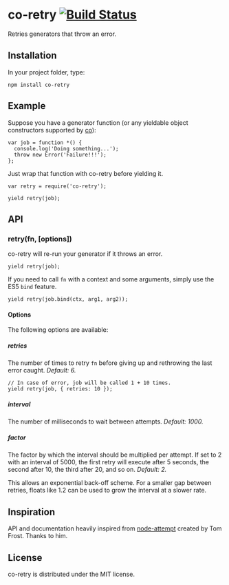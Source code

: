 # co-retry [![Build Status](https://travis-ci.org/kinda/co-retry.svg?branch=master)](https://travis-ci.org/kinda/co-retry)
Retries generators that throw an error.

## Installation
In your project folder, type:

    npm install co-retry

## Example
Suppose you have a generator function (or any yieldable object constructors supported by [co](https://github.com/visionmedia/co)):

    var job = function *() {
      console.log('Doing something...');
      throw new Error('Failure!!!');
    };

Just wrap that function with co-retry before yielding it.

    var retry = require('co-retry');

    yield retry(job);

## API
### retry(fn, [options])

co-retry will re-run your generator if it throws an error.

    yield retry(job);

If you need to call `fn` with a context and some arguments, simply use the ES5 `bind` feature.

    yield retry(job.bind(ctx, arg1, arg2));

#### Options
The following options are available:

##### retries
The number of times to retry `fn` before giving up and rethrowing the last error caught. *Default: 6.*

    // In case of error, job will be called 1 + 10 times.
    yield retry(job, { retries: 10 });

##### interval
The number of milliseconds to wait between attempts. *Default: 1000.*

##### factor
The factor by which the interval should be multiplied per attempt. If set to 2 with an interval of 5000, the first retry will execute after 5 seconds, the second after 10, the third after 20, and so on. *Default: 2.*

This allows an exponential back-off scheme. For a smaller gap between retries, floats like 1.2 can be used to grow the interval at a slower rate.

## Inspiration
API and documentation heavily inspired from [node-attempt](https://github.com/TomFrost/node-attempt) created by Tom Frost. Thanks to him.

## License
co-retry is distributed under the MIT license.

